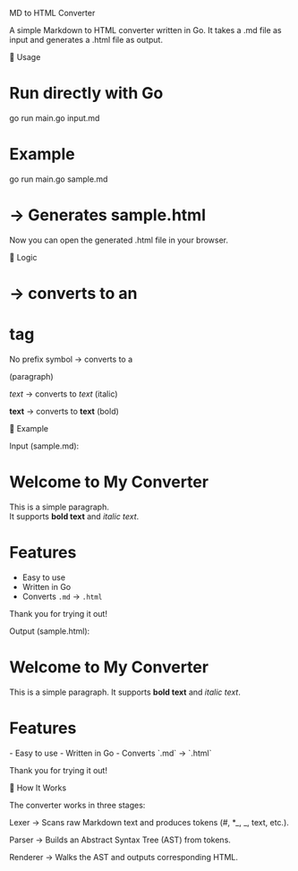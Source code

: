 MD to HTML Converter

A simple Markdown to HTML converter written in Go.
It takes a .md file as input and generates a .html file as output.

🚀 Usage

# Run directly with Go

go run main.go input.md

# Example

go run main.go sample.md

# → Generates sample.html

Now you can open the generated .html file in your browser.

🧩 Logic

# → converts to an <h1> tag

No prefix symbol → converts to a <p> (paragraph)

_text_ → converts to <em>text</em> (italic)

**text** → converts to <strong>text</strong> (bold)

📂 Example

Input (sample.md):

# Welcome to My Converter

This is a simple paragraph.  
It supports **bold text** and _italic text_.

# Features

- Easy to use
- Written in Go
- Converts `.md` → `.html`

Thank you for trying it out!

Output (sample.html):

<h1>Welcome to My Converter</h1>
<p>This is a simple paragraph.  
It supports <strong>bold text</strong> and <em>italic text</em>.</p>
<h1>Features</h1>
<p>- Easy to use
- Written in Go
- Converts `.md` → `.html`</p>
<p>Thank you for trying it out!</p>

📖 How It Works

The converter works in three stages:

Lexer → Scans raw Markdown text and produces tokens (#, \*_, _, text, etc.).

Parser → Builds an Abstract Syntax Tree (AST) from tokens.

Renderer → Walks the AST and outputs corresponding HTML.
